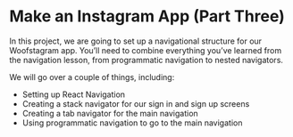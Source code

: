 # Make an Instagram App (Part Three)
In this project, we are going to set up a navigational structure for our Woofstagram app. You’ll need to combine everything you’ve learned from the navigation lesson, from programmatic navigation to nested navigators.

We will go over a couple of things, including:
* Setting up React Navigation
* Creating a stack navigator for our sign in and sign up screens
* Creating a tab navigator for the main navigation
* Using programmatic navigation to go to the main navigation